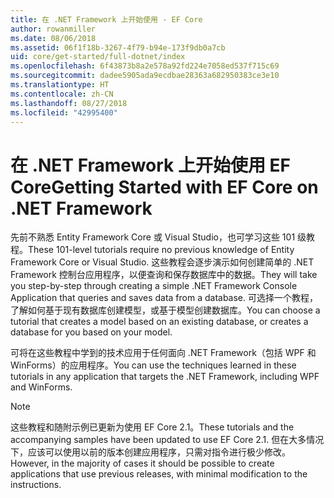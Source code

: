 ```yaml
---
title: 在 .NET Framework 上开始使用 - EF Core
author: rowanmiller
ms.date: 08/06/2018
ms.assetid: 06f1f18b-3267-4f79-b94e-173f9db0a7cb
uid: core/get-started/full-dotnet/index
ms.openlocfilehash: 6f43873b8a2e578a92fd224e7058ed537f715c69
ms.sourcegitcommit: dadee5905ada9ecdbae28363a682950383ce3e10
ms.translationtype: HT
ms.contentlocale: zh-CN
ms.lasthandoff: 08/27/2018
ms.locfileid: "42995400"
---
```

# <a name="getting-started-with-ef-core-on-net-framework"></a><span data-ttu-id="c596d-102">在 .NET Framework 上开始使用 EF Core</span><span class="sxs-lookup"><span data-stu-id="c596d-102">Getting Started with EF Core on .NET Framework</span></span>

<span data-ttu-id="c596d-103">先前不熟悉 Entity Framework Core 或 Visual Studio，也可学习这些 101 级教程。</span><span class="sxs-lookup"><span data-stu-id="c596d-103">These 101-level tutorials require no previous knowledge of Entity Framework Core or Visual Studio.</span></span> <span data-ttu-id="c596d-104">这些教程会逐步演示如何创建简单的 .NET Framework 控制台应用程序，以便查询和保存数据库中的数据。</span><span class="sxs-lookup"><span data-stu-id="c596d-104">They will take you step-by-step through creating a simple .NET Framework Console Application that queries and saves data from a database.</span></span> <span data-ttu-id="c596d-105">可选择一个教程，了解如何基于现有数据库创建模型，或基于模型创建数据库。</span><span class="sxs-lookup"><span data-stu-id="c596d-105">You can choose a tutorial that creates a model based on an existing database, or creates a database for you based on your model.</span></span>

<span data-ttu-id="c596d-106">可将在这些教程中学到的技术应用于任何面向 .NET Framework（包括 WPF 和 WinForms）的应用程序。</span><span class="sxs-lookup"><span data-stu-id="c596d-106">You can use the techniques learned in these tutorials in any application that targets the .NET Framework, including WPF and WinForms.</span></span>

> [!NOTE]  
> <span data-ttu-id="c596d-107">这些教程和随附示例已更新为使用 EF Core 2.1。</span><span class="sxs-lookup"><span data-stu-id="c596d-107">These tutorials and the accompanying samples have been updated to use EF Core 2.1.</span></span> <span data-ttu-id="c596d-108">但在大多情况下，应该可以使用以前的版本创建应用程序，只需对指令进行极少修改。</span><span class="sxs-lookup"><span data-stu-id="c596d-108">However, in the majority of cases it should be possible to create applications that use previous releases, with minimal modification to the instructions.</span></span>
